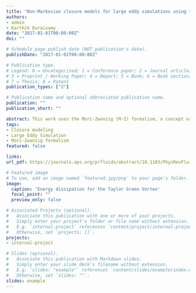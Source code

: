 ```yaml
---
title: "Non-Markovian closure models for large eddy simulations using the Mori-Zwanzig formalism"
authors:
- admin
- Karthik Duraisamy  
date: "2017-01-01T00:00:00Z"
doi: ""

# Schedule page publish date (NOT publication's date).
publishDate: "2017-01-01T00:00:00Z"

# Publication type.
# Legend: 0 = Uncategorized; 1 = Conference paper; 2 = Journal article;
# 3 = Preprint / Working Paper; 4 = Report; 5 = Book; 6 = Book section;
# 7 = Thesis; 8 = Patent
publication_types: ["2"]

# Publication name and optional abbreviated publication name.
publication: ""
publication_short: ""

abstract: This work uses the Mori-Zwanzig (M-Z) formalism, a concept originating from nonequilibrium statistical mechanics, as a basis for the development of coarse-grained models of turbulence. The mechanics of the generalized Langevin equation (GLE) are considered, and insight gained from the orthogonal dynamics equation is used as a starting point for model development. A class of subgrid models is considered which represent nonlocal behavior via a finite memory approximation [Stinis, arXiv:1211.4285 (2012)], the length of which is determined using a heuristic that is related to the spectral radius of the Jacobian of the resolved variables. The resulting models are intimately tied to the underlying numerical resolution and are capable of approximating non-Markovian effects. Numerical experiments on the Burgers equation demonstrate that the M-Z-based models can accurately predict the temporal evolution of the total kinetic energy and the total dissipation rate at varying mesh resolutions. The trajectory of each resolved mode in phase space is accurately predicted for cases where the coarse graining is moderate. Large eddy simulations (LESs) of homogeneous isotropic turbulence and the Taylor-Green Vortex show that the M-Z-based models are able to provide excellent predictions, accurately capturing the subgrid contribution to energy transfer. Last, LESs of fully developed channel flow demonstrate the applicability of M-Z-based models to nondecaying problems. It is notable that the form of the closure is not imposed by the modeler, but is rather derived from the mathematics of the coarse graining, highlighting the potential of M-Z-based techniques to define LES closures. 
tags:
- Closure modeling
- Large Eddy Simulation
- Mori-Zwanzig formalism 
featured: false

links:
url_pdf: https://journals.aps.org/prfluids/abstract/10.1103/PhysRevFluids.2.014604 

# Featured image
# To use, add an image named `featured.jpg/png` to your page's folder. 
image:
  caption: 'Energy dissipation for the Taylor Green Vortex'
  focal_point: ""
  preview_only: false

# Associated Projects (optional).
#   Associate this publication with one or more of your projects.
#   Simply enter your project's folder or file name without extension.
#   E.g. `internal-project` references `content/project/internal-project/index.md`.
#   Otherwise, set `projects: []`.
projects:
- internal-project

# Slides (optional).
#   Associate this publication with Markdown slides.
#   Simply enter your slide deck's filename without extension.
#   E.g. `slides: "example"` references `content/slides/example/index.md`.
#   Otherwise, set `slides: ""`.
slides: example
---
```

